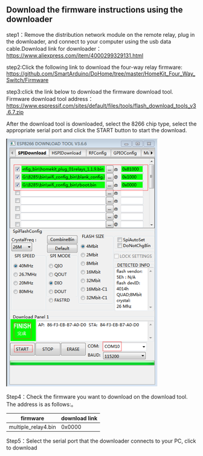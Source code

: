 ## Download the firmware instructions using the downloader
step1：Remove the distribution network module on the remote relay, plug in the downloader, and connect to your computer using the usb data cable.Download link for downloader： 
https://www.aliexpress.com/item/4000299329131.html

step2:Click the following link to download the four-way relay firmware:
https://github.com/SmartArduino/DoHome/tree/master/HomeKit_Four_Way_Switch/Firmware

step3:click the link below to download the firmware download tool. Firmware download tool address：https://www.espressif.com/sites/default/files/tools/flash_download_tools_v3.6.7.zip

After the download tool is downloaded, select the 8266 chip type, select the appropriate serial port and click the START button to start the download.

  <img src="../README_IMAGE/9.png" width="400" />
 
Step4：Check the firmware you want to download on the download tool. The address is as follows:。

|firmware             | download link      |
| ----------------- | -------------| 
| multiple_relay4.bin            | 0x0000       | 

Step5：Select the serial port that the downloader connects to your PC, click to download
